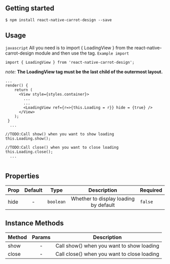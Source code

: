 ## Getting started

`$ npm install react-native-carrot-design --save`

## Usage
`javascript`
All you need is to import { LoadingView } from the react-native-carrot-design module and then use the tag.
`Example import`

```
import { LoadingView } from 'react-native-carrot-design';

```
*note:*
**The LoadingView tag must be the last child of the outermost layout.**

```
...
render() {
    return (
      <View style={styles.container}>
        ...
        ...
        <LoadingView ref={r=>{this.Loading = r}} hide = {true} />
      </View>
    );
 }
  ...
  
//TODO:Call show() when you want to show loading
this.Loading.show();
  
//TODO:Call close() when you want to close loading
this.Loading.close();
  ...
  
```
## Properties

| Prop   | Default  | Type | Description | Required|
| :------------ |:---------------:| :---------------:|  :---------------:|:-----|
| hide | - | `boolean` | Whether to display loading by default |  `false `|

## Instance Methods

| Method  | Params  | Description |
| :------------ |:---------------:| :---------------:|
| show | - |Call show() when you want to show loading |
| close | - | Call close() when you want to close loading |